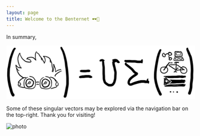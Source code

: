 ```yaml
---
layout: page
title: Welcome to the Benternet 🕶️🎹
---
```


In summary,

![photo](images/benemery_eqn.jpeg)

Some of these singular vectors may be explored via the navigation bar on the top-right. Thank you for visiting!

![photo](https://raw.githubusercontent.com/dbemerydt/dbemerydt.github.io/master/images/gg-2023.jpg)


